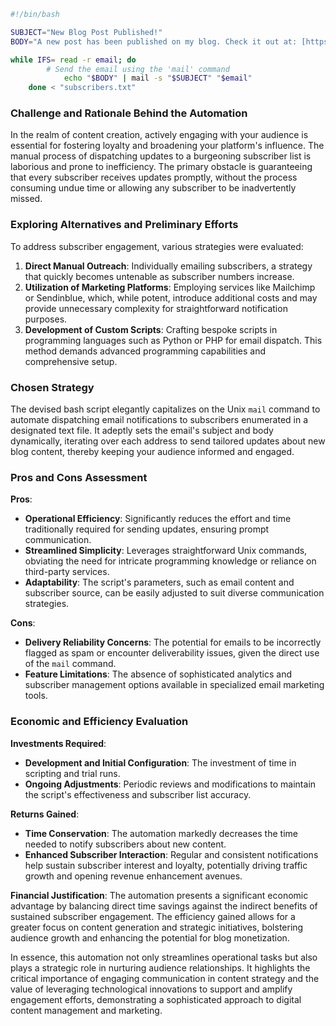 ```bash
#!/bin/bash

SUBJECT="New Blog Post Published!"
BODY="A new post has been published on my blog. Check it out at: [https://github.com/23W-GBAC/EzeLinda.git]"

while IFS= read -r email; do
	    # Send the email using the 'mail' command
	        echo "$BODY" | mail -s "$SUBJECT" "$email"
	done < "subscribers.txt"
```

### Challenge and Rationale Behind the Automation

In the realm of content creation, actively engaging with your audience is essential for fostering loyalty and broadening your platform's influence. The manual process of dispatching updates to a burgeoning subscriber list is laborious and prone to inefficiency. The primary obstacle is guaranteeing that every subscriber receives updates promptly, without the process consuming undue time or allowing any subscriber to be inadvertently missed.

### Exploring Alternatives and Preliminary Efforts

To address subscriber engagement, various strategies were evaluated:

1. **Direct Manual Outreach**: Individually emailing subscribers, a strategy that quickly becomes untenable as subscriber numbers increase.
2. **Utilization of Marketing Platforms**: Employing services like Mailchimp or Sendinblue, which, while potent, introduce additional costs and may provide unnecessary complexity for straightforward notification purposes.
3. **Development of Custom Scripts**: Crafting bespoke scripts in programming languages such as Python or PHP for email dispatch. This method demands advanced programming capabilities and comprehensive setup.

### Chosen Strategy

The devised bash script elegantly capitalizes on the Unix `mail` command to automate dispatching email notifications to subscribers enumerated in a designated text file. It adeptly sets the email's subject and body dynamically, iterating over each address to send tailored updates about new blog content, thereby keeping your audience informed and engaged.

### Pros and Cons Assessment

**Pros**:
- **Operational Efficiency**: Significantly reduces the effort and time traditionally required for sending updates, ensuring prompt communication.
- **Streamlined Simplicity**: Leverages straightforward Unix commands, obviating the need for intricate programming knowledge or reliance on third-party services.
- **Adaptability**: The script's parameters, such as email content and subscriber source, can be easily adjusted to suit diverse communication strategies.

**Cons**:
- **Delivery Reliability Concerns**: The potential for emails to be incorrectly flagged as spam or encounter deliverability issues, given the direct use of the `mail` command.
- **Feature Limitations**: The absence of sophisticated analytics and subscriber management options available in specialized email marketing tools.

### Economic and Efficiency Evaluation

**Investments Required**:
- **Development and Initial Configuration**: The investment of time in scripting and trial runs.
- **Ongoing Adjustments**: Periodic reviews and modifications to maintain the script's effectiveness and subscriber list accuracy.

**Returns Gained**:
- **Time Conservation**: The automation markedly decreases the time needed to notify subscribers about new content.
- **Enhanced Subscriber Interaction**: Regular and consistent notifications help sustain subscriber interest and loyalty, potentially driving traffic growth and opening revenue enhancement avenues.

**Financial Justification**:
The automation presents a significant economic advantage by balancing direct time savings against the indirect benefits of sustained subscriber engagement. The efficiency gained allows for a greater focus on content generation and strategic initiatives, bolstering audience growth and enhancing the potential for blog monetization.

In essence, this automation not only streamlines operational tasks but also plays a strategic role in nurturing audience relationships. It highlights the critical importance of engaging communication in content strategy and the value of leveraging technological innovations to support and amplify engagement efforts, demonstrating a sophisticated approach to digital content management and marketing.
